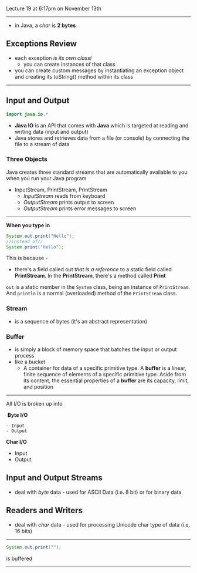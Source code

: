 Lecture 19 at 6:17pm on November 13th

---

- in Java, a *char* is **2 bytes**

## Exceptions Review

- each exception *is its own class!*
  - you can create instances of that class
- you can create custom messages by instantiating an exception object and creating its toString() method within its class

---

## Input and Output

```java
import java.io.*
```

- **Java IO** is an API that comes with **Java** which is targeted at reading and writing data (input and output)
- Java stores and retrieves data from a file (or console) by connecting the file to a stream of data

### Three Objects

Java creates three standard streams that are automatically available to you when you run your Java program

- InputStream, PrintStream, PrintStream
  - *InputStream* reads from keyboard
  - *OutputStream* prints output to screen
  - *OutputStream* prints error messages to screen

---

**When you type in**

```java
System.out.print("Hello"); 
//instead of//
System.print("Hello");

```

This is because -

- there's a field called out *that is a reference* to a static field called **PrintStream**. In the **PrintStream**, there's a method called **Print**

`out` is a static member in the `System` class, being an instance of `PrintStream`. And `println` is a normal (overloaded) method of the `PrintStream` class.

### Stream

- is a sequence of bytes (it's an abstract representation)

### Buffer

- is simply a block of memory space that batches the input or output process
- like a bucket
  - A container for data of a specific primitive type. A **buffer** is a linear, finite sequence of elements of a specific primitive type. Aside from its content, the essential properties of a **buffer** are its capacity, limit, and position

---

All I/O is broken up into

​	**Byte I/O**

	- Input
	- Output

**Char I/O**

- Input
- Output

## Input and Output Streams

- deal with *byte* data - used for ASCII Data (i.e. 8 bit) or for binary data

## Readers and Writers

- deal with *char* data - used for processing Unicode char type of data (i.e. 16 bits)

---

```java
System.out.print("");
```

is buffered

---

